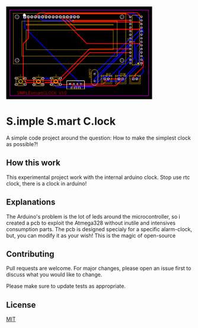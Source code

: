 ![PCB](/pub.png)

# S.imple S.mart C.lock

A simple code project around the question:
How to make the simplest clock as possible?!

## How this work

This experimental project work with the internal arduino clock. Stop use rtc clock, there is a clock in arduino!

## Explanations

The Arduino's problem is the lot of leds around the microcontroller, so i created a pcb to exploit the Atmega328 without inutile and intensives consumption parts. The pcb is designed specialy for a specific alarm-clock, but, you can modify it as your wish! This is the magic of open-source

## Contributing

Pull requests are welcome. For major changes, please open an issue first
to discuss what you would like to change.

Please make sure to update tests as appropriate.

## License

[MIT](https://choosealicense.com/licenses/mit/)
